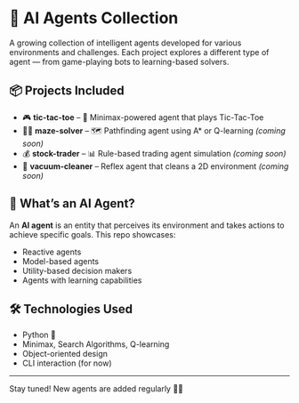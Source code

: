 # 🤖 AI Agents Collection

A growing collection of intelligent agents developed for various environments and challenges. Each project explores a different type of agent — from game-playing bots to learning-based solvers.

## 📦 Projects Included

- 🎮 **tic-tac-toe** – 🎯 Minimax-powered agent that plays Tic-Tac-Toe  
- 🚶🔀 **maze-solver** – 🗺️ Pathfinding agent using A* or Q-learning *(coming soon)*  
- 💰 **stock-trader** – 📊 Rule-based trading agent simulation *(coming soon)*  
- 🤖 **vacuum-cleaner** –  Reflex agent that cleans a 2D environment *(coming soon)*

## 🤔 What’s an AI Agent?

An **AI agent** is an entity that perceives its environment and takes actions to achieve specific goals. This repo showcases:

- Reactive agents
- Model-based agents
- Utility-based decision makers
- Agents with learning capabilities

## 🛠️ Technologies Used

- Python 🐍
- Minimax, Search Algorithms, Q-learning
- Object-oriented design
- CLI interaction (for now)

---

Stay tuned! New agents are added regularly 🧠🚀
